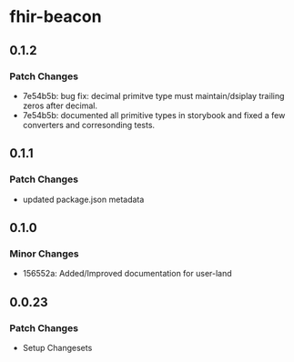 # fhir-beacon

## 0.1.2

### Patch Changes

- 7e54b5b: bug fix: decimal primitve type must maintain/dsiplay trailing zeros after decimal.
- 7e54b5b: documented all primitive types in storybook and fixed a few converters and corresonding tests.

## 0.1.1

### Patch Changes

- updated package.json metadata

## 0.1.0

### Minor Changes

- 156552a: Added/Improved documentation for user-land

## 0.0.23

### Patch Changes

- Setup Changesets
